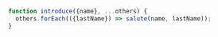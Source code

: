 ---
---
```javascript
  function introduce({name}, ...others) {
    others.forEach(({lastName}) => salute(name, lastName));
  }
```
